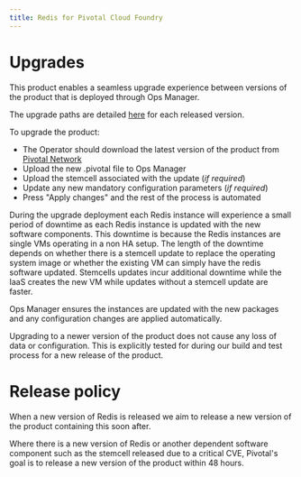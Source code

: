 ```yaml
---
title: Redis for Pivotal Cloud Foundry
---
```


# Upgrades

This product enables a seamless upgrade experience between versions of the product that is deployed through Ops Manager.

The upgrade paths are detailed [here](http://docs.pivotal.io/redis/index.html) for each released version.

To upgrade the product:

* The Operator should download the latest version of the product from [Pivotal Network](https://network.pivotal.io/products/p-redis)
* Upload the new .pivotal file to Ops Manager
* Upload the stemcell associated with the update (*if required*)
* Update any new mandatory configuration parameters (*if required*)
* Press "Apply changes" and the rest of the process is automated

During the upgrade deployment each Redis instance will experience a small period of downtime as each Redis instance is updated with the new software components. This downtime is because the Redis instances are single VMs operating in a non HA setup. The length of the downtime depends on whether there is a stemcell update to replace the operating system image or whether the existing VM can simply have the redis software updated. Stemcells updates incur additional downtime while the IaaS creates the new VM while updates without a stemcell update are faster. 

Ops Manager ensures the instances are updated with the new packages and any configuration changes are applied automatically.

Upgrading to a newer version of the product does not cause any loss of data or configuration. This is explicitly tested for during our build and test process for a new release of the product.

# Release policy

When a new version of Redis is released we aim to release a new version of the product containing this soon after.

Where there is a new version of Redis or another dependent software component such as the stemcell released due to a critical CVE, Pivotal's goal is to release a new version of the product within 48 hours.
